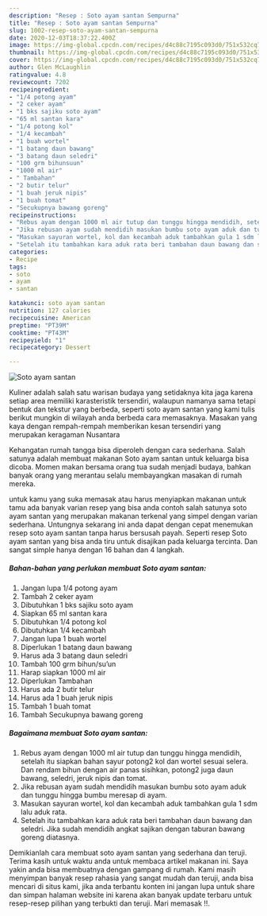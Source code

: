 ```yaml
---
description: "Resep : Soto ayam santan Sempurna"
title: "Resep : Soto ayam santan Sempurna"
slug: 1002-resep-soto-ayam-santan-sempurna
date: 2020-12-03T18:37:22.400Z
image: https://img-global.cpcdn.com/recipes/d4c88c7195c093d0/751x532cq70/soto-ayam-santan-foto-resep-utama.jpg
thumbnail: https://img-global.cpcdn.com/recipes/d4c88c7195c093d0/751x532cq70/soto-ayam-santan-foto-resep-utama.jpg
cover: https://img-global.cpcdn.com/recipes/d4c88c7195c093d0/751x532cq70/soto-ayam-santan-foto-resep-utama.jpg
author: Glen McLaughlin
ratingvalue: 4.8
reviewcount: 7202
recipeingredient:
- "1/4 potong ayam"
- "2 ceker ayam"
- "1 bks sajiku soto ayam"
- "65 ml santan kara"
- "1/4 potong kol"
- "1/4 kecambah"
- "1 buah wortel"
- "1 batang daun bawang"
- "3 batang daun seledri"
- "100 grm bihunsuun"
- "1000 ml air"
- " Tambahan"
- "2 butir telur"
- "1 buah jeruk nipis"
- "1 buah tomat"
- "Secukupnya bawang goreng"
recipeinstructions:
- "Rebus ayam dengan 1000 ml air tutup dan tunggu hingga mendidih, setelah itu siapkan bahan sayur potong2 kol dan wortel sesuai selera. Dan rendam bihun dengan air panas sisihkan, potong2 juga daun bawang, seledri, jeruk nipis dan tomat."
- "Jika rebusan ayam sudah mendidih masukan bumbu soto ayam aduk dan tunggu hingga bumbu meresap di ayam."
- "Masukan sayuran wortel, kol dan kecambah aduk tambahkan gula 1 sdm lalu aduk rata."
- "Setelah itu tambahkan kara aduk rata beri tambahan daun bawang dan seledri. Jika sudah mendidih angkat sajikan dengan taburan bawang goreng diatasnya."
categories:
- Recipe
tags:
- soto
- ayam
- santan

katakunci: soto ayam santan 
nutrition: 127 calories
recipecuisine: American
preptime: "PT39M"
cooktime: "PT43M"
recipeyield: "1"
recipecategory: Dessert

---
```



![Soto ayam santan](https://img-global.cpcdn.com/recipes/d4c88c7195c093d0/751x532cq70/soto-ayam-santan-foto-resep-utama.jpg)

Kuliner adalah salah satu warisan budaya yang setidaknya kita jaga karena setiap area memiliki karasteristik tersendiri, walaupun namanya sama tetapi bentuk dan tekstur yang berbeda, seperti soto ayam santan yang kami tulis berikut mungkin di wilayah anda berbeda cara memasaknya. Masakan yang kaya dengan rempah-rempah memberikan kesan tersendiri yang merupakan keragaman Nusantara

Kehangatan rumah tangga bisa diperoleh dengan cara sederhana. Salah satunya adalah membuat makanan Soto ayam santan untuk keluarga bisa dicoba. Momen makan bersama orang tua sudah menjadi budaya, bahkan banyak orang yang merantau selalu membayangkan masakan di rumah mereka.



untuk kamu yang suka memasak atau harus menyiapkan makanan untuk tamu ada banyak varian resep yang bisa anda contoh salah satunya soto ayam santan yang merupakan makanan terkenal yang simpel dengan varian sederhana. Untungnya sekarang ini anda dapat dengan cepat menemukan resep soto ayam santan tanpa harus bersusah payah.
Seperti resep Soto ayam santan yang bisa anda tiru untuk disajikan pada keluarga tercinta. Dan sangat simple hanya dengan 16 bahan dan 4 langkah.


<!--inarticleads1-->

##### Bahan-bahan yang perlukan membuat Soto ayam santan:

1. Jangan lupa 1/4 potong ayam
1. Tambah 2 ceker ayam
1. Dibutuhkan 1 bks sajiku soto ayam
1. Siapkan 65 ml santan kara
1. Dibutuhkan 1/4 potong kol
1. Dibutuhkan 1/4 kecambah
1. Jangan lupa 1 buah wortel
1. Diperlukan 1 batang daun bawang
1. Harus ada 3 batang daun seledri
1. Tambah 100 grm bihun/su’un
1. Harap siapkan 1000 ml air
1. Diperlukan  Tambahan
1. Harus ada 2 butir telur
1. Harus ada 1 buah jeruk nipis
1. Tambah 1 buah tomat
1. Tambah Secukupnya bawang goreng




<!--inarticleads2-->

##### Bagaimana membuat  Soto ayam santan:

1. Rebus ayam dengan 1000 ml air tutup dan tunggu hingga mendidih, setelah itu siapkan bahan sayur potong2 kol dan wortel sesuai selera. Dan rendam bihun dengan air panas sisihkan, potong2 juga daun bawang, seledri, jeruk nipis dan tomat.
1. Jika rebusan ayam sudah mendidih masukan bumbu soto ayam aduk dan tunggu hingga bumbu meresap di ayam.
1. Masukan sayuran wortel, kol dan kecambah aduk tambahkan gula 1 sdm lalu aduk rata.
1. Setelah itu tambahkan kara aduk rata beri tambahan daun bawang dan seledri. Jika sudah mendidih angkat sajikan dengan taburan bawang goreng diatasnya.




Demikianlah cara membuat soto ayam santan yang sederhana dan teruji. Terima kasih untuk waktu anda untuk membaca artikel makanan ini. Saya yakin anda bisa membuatnya dengan gampang di rumah. Kami masih menyimpan banyak resep rahasia yang sangat mudah dan teruji, anda bisa mencari di situs kami, jika anda terbantu konten ini jangan lupa untuk share dan simpan halaman website ini karena akan banyak update terbaru untuk resep-resep pilihan yang terbukti dan teruji. Mari memasak !!. 
